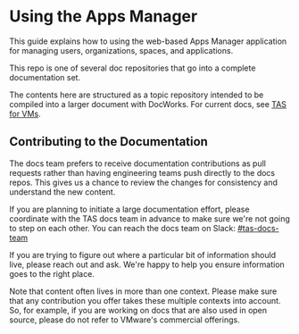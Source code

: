 # Using the Apps Manager

This guide explains how to using the web-based Apps Manager application for
managing users, organizations, spaces, and applications.

This repo is one of several doc repositories that go into a complete documentation set.

The contents here are structured as a topic repository intended to be
compiled into a larger document with DocWorks.
For current docs, see [TAS for VMs](https://docs.vmware.com/en/VMware-Tanzu-Application-Service/3.0/tas-for-vms/concepts-overview.html).

## Contributing to the Documentation

The docs team prefers to receive documentation contributions as pull requests
rather than having engineering teams push directly to the docs repos. This
gives us a chance to review the changes for consistency and understand the new
content.

If you are planning to initiate a large documentation effort, please coordinate
with the TAS docs team in advance to make sure we're not going to step on each
other. You can reach the docs team on Slack: [#tas-docs-team](https://join.slack.com/share/enQtNTAyNTMzNTI2NjgxNi05MzkzYjgzMzdmZWEyZTA4NDU0OGMwMjIzYzI3OWVlNWMwODQ5ZWQ3YWUzYTk0ZTUyMzVkOGI1ODdlMWFkYWJl)

If you are trying to figure out where a particular bit of information should
live, please reach out and ask. We're happy to help you ensure information
goes to the right place.

Note that content often lives in more than one context. Please make sure that
any contribution you offer takes these multiple contexts into account. So, for
example, if you are working on docs that are also used in open source,
please do not refer to VMware's commercial offerings.